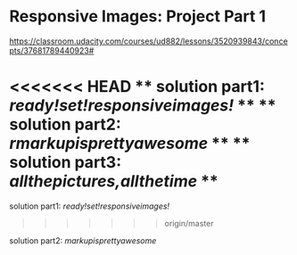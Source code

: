 # Responsive Images: Project Part 1 #
https://classroom.udacity.com/courses/ud882/lessons/3520939843/concepts/37681789440923#


<<<<<<< HEAD
** solution part1: _ready!set!responsiveimages!_ **
** solution part2: _rmarkupisprettyawesome_ **
** solution part3: _allthepictures,allthetime_ **
=======
solution part1: _ready!set!responsiveimages!_
>>>>>>> origin/master

solution part2: _markupisprettyawesome_
